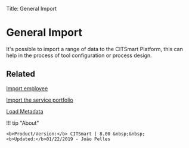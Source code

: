 Title: General Import

# General Import

It's possible to import a range of data to the CITSmart Platform, this can help in the process of tool configuration or process design.


## Related

[Import employee][1]

[Import the service portfolio][2]

[Load Metadata][3]

[1]:/en-us/citsmart-platform-8/platform-administration/data-and-import/employee-import.html
[2]:/en-us/citsmart-platform-8/platform-administration/data-and-import/portfolio-import-service-portfolio.html
[3]:/en-us/citsmart-platform-8/platform-administration/data-and-import/metadata-load.html

!!! tip "About"

    <b>Product/Version:</b> CITSmart | 8.00 &nbsp;&nbsp;
    <b>Updated:</b>01/22/2019 - João Pelles  
	
